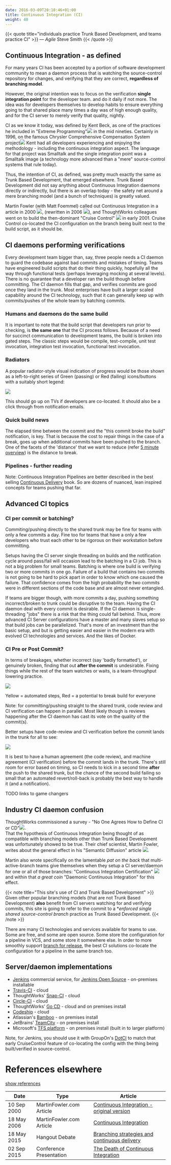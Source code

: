 ```yaml
---
date: 2016-03-09T20:10:46+01:00
title: Continuous Integration (CI)
weight: 40
---
```


{{< quote title="individuals practice Trunk Based Development, and teams practice CI" >}}
&mdash; *Agile* Steve Smith
{{< /quote >}}

## Continuous Integration - as defined

For many years CI has been accepted by a portion of software development community to mean a daemon process 
that is watching the source-control repository for changes, and verifying that they are correct, **regardless
of branching model**. 

However, the original intention was to focus on the verification **single integration point** 
for the developer team. and do it daily if not more. The idea was for developers themselves to develop
habits to ensure everything going to that shared place many times a day was of high enough quality, 
and for the CI server to merely verify that quality, nightly.

CI as we know it today, was defined by Kent Beck, as one of the practices he included in 
"Extreme Programming"[![](/images/ext.png)](https://en.wikipedia.org/wiki/Extreme_programming)
in the mid nineties. Certainly in 1996, on the famous Chrysler Comprehensive Compensation System 
project[![](/images/ext.png)](https://en.wikipedia.org/wiki/Chrysler_Comprehensive_Compensation_System) Kent had all 
developers experiencing and enjoying the methodology - including the continuous integration aspect. The language for 
that project was Smalltalk and the single integration point was a Smalltalk image 
(a technology more advanced than a "mere" source-control systems that rule today).

Thus, the intention of CI, as defined, was pretty much exactly the same as Trunk Based Development, that emerged 
elsewhere. Trunk Based Development did not say anything about Continuous Integration daemons directly or indirectly, 
but there is an overlap today - the safety net around a mere branching model (and a bunch of techniques) is greatly 
valued.

Martin Fowler (with Matt Foemmel) called out Continuous Integration in a article in 2000 
[![](/images/ext.png)](https://www.martinfowler.com/articles/originalContinuousIntegration.html), 
(rewritten in 2006  [![](/images/ext.png)](https://www.martinfowler.com/articles/continuousIntegration.html)), and 
ThoughtWorks colleagues went on to build the then-dominant "Cruise Control" [![](/images/ext.png)](http://cruisecontrol.sourceforge.net/) 
in early 2001. Cruise Control co-located the CI configuration on the branch being built next to the build script, as it 
should be.

## CI daemons performing verifications

Every development team bigger than, say, three people needs a CI daemon to guard the codebase against bad commits and mistakes of 
timing. Teams have engineered build scripts that do their thing quickly, hopefully all the way through functional 
tests (perhaps leveraging mocking at several levels). There is no guarantee that a developer ran the build though before 
committing. The CI daemon fills that gap, and verifies commits are good once they land in the trunk. Most enterprises 
have built a larger scaled capability around the CI technology, such that it can generally keep up with commits/pushes 
of the whole team by batching commits.

### Humans and daemons do the same build

It is important to note that the build script that developers run prior to checking, is **the same one** that the CI 
process follows. Because of 
a need for succinct communication to development teams, the build is broken into gated steps. The classic steps would be
compile, test-compile, unit test invocation, integration test invocation, functional test invocation. 

### Radiators

A popular 
radiator-style visual indication of progress would be those shown as a left-to-right series of Green (passing) or Red 
(failing) icons/buttons with a suitably short legend:

![](/images/pipelines1.png)

This should go up on TVs if developers are co-located. It should also be a click through from notification emails.

### Quick build news

The elapsed time between the commit and the "this commit broke the build" notification, is key. That is because the cost 
to repair things in the case of a break, goes up when additional commits have been pushed to the branch. One of the 
facets of the 'distance' that we want to reduce (refer [5 minute overview](/5-min-overview/)) is the distance to break.

### Pipelines - further reading

Note: Continuous Integration Pipelines are better described in the best selling 
[Continuous Delivery](/publications/#continuous-delivery-july-27-2010) book. So are dozens of nuanced, lean inspired 
concepts for teams pushing that far.

## Advanced CI topics

### CI per commit or batching?

Commiting/pushing directly to the shared trunk may be fine for teams with only a few 
commits a day. Fine too for teams that have a only a few developers who trust each other to be rigorous on their 
workstation before committing.

Setups having the CI server single threading on builds and the notification cycle around pass/fail will
occasion lead to the batching in a CI job. This is not a big problem for small teams. Batching is where one build is 
verifying two or more commits in one go. Failure of a build that contains two commits is not going to be hard to pick 
apart in order to know which one caused the failure. That confidence comes from the high probability the two commits 
were in different sections of the code base and are almost never entangled.

If teams are bigger though, with more commits a day, pushing something incorrect/broken to trunk could be disruptive to 
the team. Having the CI daemon deal with every commit is desirable. If the CI daemon is single-threading "jobs" there is a risk
that the thing could fall behind. Thus, more advanced CI Server configurations have a master and many slaves setup so 
that build jobs can be parallelized. That's more of an investment than the basic setup, and but is getting easier and 
easier in the modern era with evolved CI technologies and services. And the likes of Docker. 

### CI Pre or Post Commit?

In terms of breakages, whether incorrect (say 'badly formatted'), or genuinely broken, finding that out **after the 
commit** is undesirable. Fixing things while the rest of the team watches or waits, is a team-throughput 
lowering practice. 

![](/images/ci_types.png)

Yellow = automated steps, Red = a potential to break build for everyone

Note: for committing/pushing straight to the shared trunk, code review and CI verification can happen in parallel. Most 
likely though is reviews happening after the CI daemon has cast its vote on the quality of the commit(s).

Better setups have code-review and CI verification before the commit lands in the trunk for all to see:

![](/images/ci_types2.png)

It is best to have a human agreement (the code review), and machine agreement (CI verification) before the commit lands in 
the trunk.  There's still room for error based on timing, so CI needs to kick in a second time **after** the push to the shared 
trunk, but the chance of the second build failing so small that an automated revert/roll-back is probably the best way 
to handle it (and a notification).

TODO links to game changers

## Industry CI daemon confusion

ThoughtWorks commissioned a survey - "No One Agrees How to Define CI or CD"[![](/images/ext.png)](https://blog.snap-ci.com/blog/2016/07/26/continuous-delivery-integration-devops-research/).   
That the hypothesis of Continuous Integration being thought of as compatible with branching models other than Trunk Based Development
was unfortunately showed to be true. Their chief scientist, Martin Fowler, writes about the general effect in his "Semantic Diffusion"
article [![](/images/ext.png)](https://martinfowler.com/bliki/SemanticDiffusion.html). 

Martin also wrote specifically on the 
lamentable *pat on the back* that multi-active-branch teams give themselves when they setup a CI server/daemon for one
or all of those branches: "Continuous Integration Certification" 
[![](/images/ext.png)](https://martinfowler.com/bliki/ContinuousIntegrationCertification.html) and within that *a great
coin* "Daemonic Continuous Integration" for this effect.

{{< note title="This site's use of CI and Trunk Based Development" >}} 
Given other popular branching models (that are not Trunk Based Development) **also** benefit from CI servers watching 
for and verifying commits, this site is going to refer to the commit to a **enforced single shared source-control branch* 
practice as Trunk Based Development.
{{< /note >}}

There are many CI technologies and services available for teams to use. Some are free, and some are open source. 
Some store the configuration for a pipeline in VCS, and some store it somewhere else. In order to more smoothly support
[branch for release](branch_for_release/), the best CI solutions co-locate the configuration for a pipeline in the same 
branch too.

## Server/daemon implementations

* [Jenkins](https://jenkins.io/) commercial service, for [Jenkins Open Source](https://github.com/jenkinsci) - on-premises installable
* [Travis-CI](https://travis-ci.org/) - cloud
* ThoughtWorks' [Snap-CI](https://www.snap-ci.com/) - cloud
* [Circle-CI](https://circleci.com/) - cloud
* ThoughtWorks' [Go CD](https://www.gocd.io) - cloud and on premises install
* [Codeship](https://codeship.com/) - cloud
* Atlassian's [Bamboo](https://www.atlassian.com/software/bamboo) - on premises install
* JetBrains' [TeamCity](https://www.jetbrains.com/teamcity/) - on premises install
* Microsoft's [TFS platform](https://www.visualstudio.com/tfs/) - on premises install (built in to larger platform)

Note, for Jenkins, you should use it with GroupOn's [DotCI](https://github.com/groupon/DotCi) to match that early 
CruiseControl feature of co-locating the config with the thing being built/verified in source-control.

# References elsewhere

<a id="showHideRefs" href="javascript:toggleRefs();">show references</a>

Date    | Type  | Article
--------|-------|--------
10 Sep 2000 | MartinFowler.com Article | [Continuous Integration - original version](https://www.martinfowler.com/articles/originalContinuousIntegration.html)
18 May 2006 | MartinFowler.com Article | [Continuous Integration](https://www.martinfowler.com/articles/continuousIntegration.html)
18 May 2015 | Hangout Debate | [Branching strategies and continuous delivery](https://www.youtube.com/watch?v=30yN4hefrt0)
02 Sep 2015 | Conference Presentation | [The Death of Continuous Integration](https://www.youtube.com/watch?v=q-dPdpxIcZQ)


